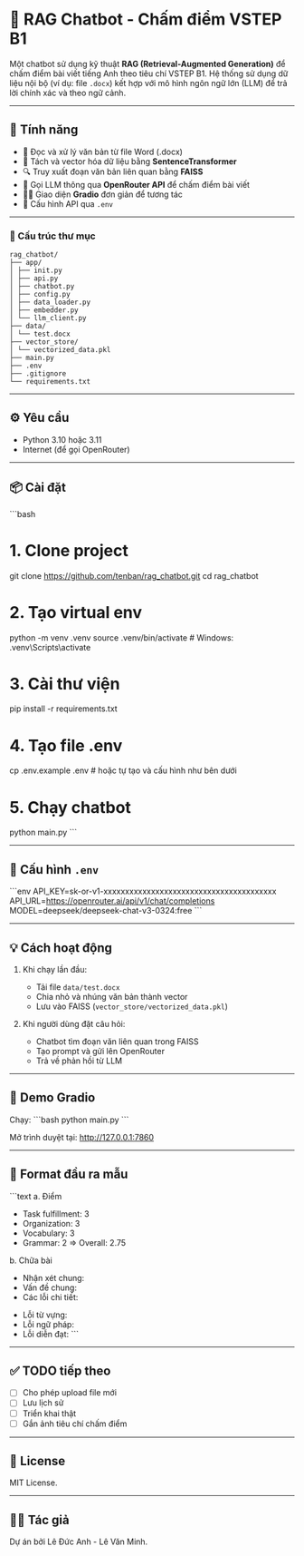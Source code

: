 # 💬 RAG Chatbot - Chấm điểm VSTEP B1

Một chatbot sử dụng kỹ thuật **RAG (Retrieval-Augmented Generation)** để chấm điểm bài viết tiếng Anh theo tiêu chí VSTEP B1. Hệ thống sử dụng dữ liệu nội bộ (ví dụ: file `.docx`) kết hợp với mô hình ngôn ngữ lớn (LLM) để trả lời chính xác và theo ngữ cảnh.

---

## 🚀 Tính năng

- 📄 Đọc và xử lý văn bản từ file Word (.docx)
- 🧠 Tách và vector hóa dữ liệu bằng **SentenceTransformer**
- 🔍 Truy xuất đoạn văn bản liên quan bằng **FAISS**
- 🤖 Gọi LLM thông qua **OpenRouter API** để chấm điểm bài viết
- 🧑‍🏫 Giao diện **Gradio** đơn giản để tương tác
- 🔐 Cấu hình API qua `.env`

---

### 📁 Cấu trúc thư mục

```
rag_chatbot/
├── app/
│ ├── init.py
│ ├── api.py
│ ├── chatbot.py
│ ├── config.py
│ ├── data_loader.py
│ ├── embedder.py
│ └── llm_client.py
├── data/
│ └── test.docx
├── vector_store/
│ └── vectorized_data.pkl
├── main.py
├── .env
├── .gitignore
└── requirements.txt
```

---

## ⚙️ Yêu cầu

- Python 3.10 hoặc 3.11
- Internet (để gọi OpenRouter)

---

## 📦 Cài đặt

\`\`\`bash

# 1. Clone project

git clone https://github.com/tenban/rag_chatbot.git
cd rag_chatbot

# 2. Tạo virtual env

python -m venv .venv
source .venv/bin/activate # Windows: .venv\Scripts\activate

# 3. Cài thư viện

pip install -r requirements.txt

# 4. Tạo file .env

cp .env.example .env # hoặc tự tạo và cấu hình như bên dưới

# 5. Chạy chatbot

python main.py
\`\`\`

---

## 🔐 Cấu hình `.env`

\`\`\`env
API_KEY=sk-or-v1-xxxxxxxxxxxxxxxxxxxxxxxxxxxxxxxxxxxxxxxx
API_URL=https://openrouter.ai/api/v1/chat/completions
MODEL=deepseek/deepseek-chat-v3-0324:free
\`\`\`

---

## 💡 Cách hoạt động

1. Khi chạy lần đầu:

   - Tải file `data/test.docx`
   - Chia nhỏ và nhúng văn bản thành vector
   - Lưu vào FAISS (`vector_store/vectorized_data.pkl`)

2. Khi người dùng đặt câu hỏi:
   - Chatbot tìm đoạn văn liên quan trong FAISS
   - Tạo prompt và gửi lên OpenRouter
   - Trả về phản hồi từ LLM

---

## 🧪 Demo Gradio

Chạy:
\`\`\`bash
python main.py
\`\`\`

Mở trình duyệt tại: http://127.0.0.1:7860

---

## 📌 Format đầu ra mẫu

\`\`\`text
a. Điểm

- Task fulfillment: 3
- Organization: 3
- Vocabulary: 3
- Grammar: 2
  => Overall: 2.75

b. Chữa bài

- Nhận xét chung:
- Vấn đề chung:
- Các lỗi chi tiết:

* Lỗi từ vựng:
* Lỗi ngữ pháp:
* Lỗi diễn đạt:
  \`\`\`

---

## ✅ TODO tiếp theo

- [ ] Cho phép upload file mới
- [ ] Lưu lịch sử
- [ ] Triển khai thật
- [ ] Gắn ảnh tiêu chí chấm điểm

---

## 📄 License

MIT License.

---

## 👨‍💻 Tác giả

Dự án bởi Lê Đức Anh - Lê Văn Minh.

```

```
